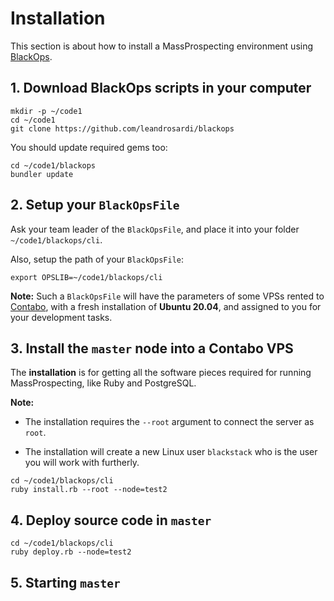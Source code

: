 # Installation

This section is about how to install a MassProspecting environment using [BlackOps](https://github.com/leandrosardi/blackops).

## 1. Download BlackOps scripts in your computer

```
mkdir -p ~/code1
cd ~/code1
git clone https://github.com/leandrosardi/blackops
```

You should update required gems too:

```
cd ~/code1/blackops
bundler update
```

## 2. Setup your `BlackOpsFile`

Ask your team leader of the `BlackOpsFile`, and place it into your folder `~/code1/blackops/cli`.

Also, setup the path of your `BlackOpsFile`:

```
export OPSLIB=~/code1/blackops/cli
```

**Note:** Such a `BlackOpsFile` will have the parameters of some VPSs rented to [Contabo](https://contabo.com/), with a fresh installation of **Ubuntu 20.04**, and assigned to you for your development tasks.

## 3. Install the `master` node into a Contabo VPS

The **installation** is for getting all the software pieces required for running MassProspecting, like Ruby and PostgreSQL.

**Note:** 

- The installation requires the `--root` argument to connect the server as `root`. 

- The installation will create a new Linux user `blackstack` who is the user you will work with furtherly.

```
cd ~/code1/blackops/cli
ruby install.rb --root --node=test2
```

## 4. Deploy source code in `master`

```
cd ~/code1/blackops/cli
ruby deploy.rb --node=test2
```

## 5. Starting `master`

